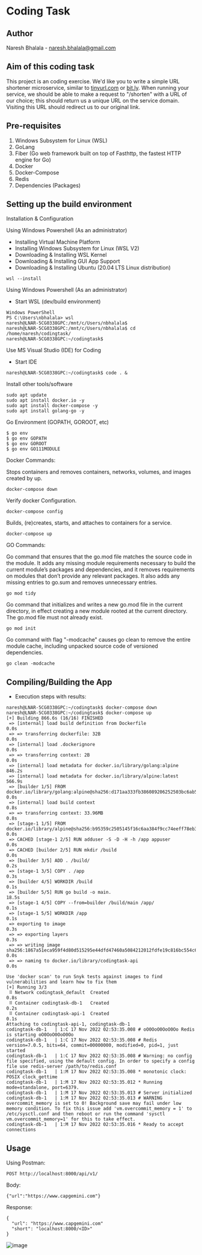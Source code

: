 # Coding Task

## Author
Naresh Bhalala - naresh.bhalala@gmail.com

## Aim of this coding task
This project is an coding exercise.
We'd like you to write a simple URL shortener microservice, similar to [tinyurl.com](http://tinyurl.com) or [bit.ly](bit.ly). When running your service, we should be able to make a request to "/shorten" with a URL of our choice; this should return us a unique URL on the service domain. Visiting this URL should redirect us to our original link.

## Pre-requisites
1. Windows Subsystem for Linux (WSL) 
2. GoLang
3. Fiber (Go web framework built on top of Fasthttp, the fastest HTTP engine for Go)
4. Docker
5. Docker-Compose
6. Redis
7. Dependencies (Packages)

## Setting up the build environment
Installation & Configuration

Using Windows Powershell (As an administrator)
- Installing Virtual Machine Platform
- Installing Windows Subsystem for Linux (WSL V2)
- Downloading & Installing WSL Kernel
- Downloading & Installing GUI App Support
- Downloading & Installing Ubuntu (20.04 LTS Linux distribution)
```
wsl --install
```

Using Windows Powershell (As an administrator)
- Start WSL (dev/build environment)
```
Windows PowerShell
PS C:\Users\nbhalala> wsl
naresh@LNAR-5CG0338GPC:/mnt/c/Users/nbhalala$
naresh@LNAR-5CG0338GPC:/mnt/c/Users/nbhalala$ cd /home/naresh/codingtask/
naresh@LNAR-5CG0338GPC:~/codingtask$
```

Use MS Visual Studio (IDE) for Coding
- Start IDE
```
naresh@LNAR-5CG0338GPC:~/codingtask$ code . &
```

Install other tools/software
```
sudo apt update
sudo apt install docker.io -y
sudo apt install docker-compose -y
sudo apt install golang-go -y
```

Go Environment (GOPATH, GOROOT, etc)
```
$ go env
$ go env GOPATH
$ go env GOROOT
$ go env GO111MODULE
```

Docker Commands:

Stops containers and removes containers, networks, volumes, and images created by up.
```
docker-compose down
```

Verify docker Configuration.
```
docker-compose config
```


Builds, (re)creates, starts, and attaches to containers for a service.
```
docker-compose up
```

GO Commands:

Go command that ensures that the go.mod file matches the source code in the module. It adds any missing module requirements necessary to build the current module’s packages and dependencies, and it removes requirements on modules that don’t provide any relevant packages. It also adds any missing entries to go.sum and removes unnecessary entries.
```
go mod tidy
```

Go command that initializes and writes a new go.mod file in the current directory, in effect creating a new module rooted at the current directory. The go.mod file must not already exist.

```
go mod init
```

Go command with flag "-modcache" causes go clean to remove the entire module cache, including unpacked source code of versioned dependencies.
```
go clean -modcache
```

## Compiling/Building the App
- Execution steps with results:
```
naresh@LNAR-5CG0338GPC:~/codingtask$ docker-compose down
naresh@LNAR-5CG0338GPC:~/codingtask$ docker-compose up
[+] Building 866.6s (16/16) FINISHED
 => [internal] load build definition from Dockerfile                                                                                                     0.0s
 => => transferring dockerfile: 32B                                                                                                                      0.0s
 => [internal] load .dockerignore                                                                                                                        0.0s
 => => transferring context: 2B                                                                                                                          0.0s
 => [internal] load metadata for docker.io/library/golang:alpine                                                                                       846.2s
 => [internal] load metadata for docker.io/library/alpine:latest                                                                                       566.9s
 => [builder 1/5] FROM docker.io/library/golang:alpine@sha256:d171aa333fb386089206252503bc6ab545072670e0286e3d1bbc644362825c6e                           0.0s
 => [internal] load build context                                                                                                                        0.8s
 => => transferring context: 33.96MB                                                                                                                     0.8s
 => [stage-1 1/5] FROM docker.io/library/alpine@sha256:b95359c2505145f16c6aa384f9cc74eeff78eb36d308ca4fd902eeeb0a0b161b                                  0.0s
 => CACHED [stage-1 2/5] RUN adduser -S -D -H -h /app appuser                                                                                            0.0s
 => CACHED [builder 2/5] RUN mkdir /build                                                                                                                0.0s
 => [builder 3/5] ADD . /build/                                                                                                                          0.2s
 => [stage-1 3/5] COPY . /app                                                                                                                            0.3s
 => [builder 4/5] WORKDIR /build                                                                                                                         0.1s
 => [builder 5/5] RUN go build -o main.                                                                                                                 18.5s
 => [stage-1 4/5] COPY --from=builder /build/main /app/                                                                                                  0.1s
 => [stage-1 5/5] WORKDIR /app                                                                                                                           0.1s
 => exporting to image                                                                                                                                   0.3s
 => => exporting layers                                                                                                                                  0.3s
 => => writing image sha256:1867a51eca959f4d80d515295e44dfd47460a5084212012fdfe19c816bc554c6                                                             0.0s
 => => naming to docker.io/library/codingtask-api                                                                                                        0.0s

Use 'docker scan' to run Snyk tests against images to find vulnerabilities and learn how to fix them
[+] Running 3/3
 ⠿ Network codingtask_default  Created                                                                                                                   0.8s
 ⠿ Container codingtask-db-1   Created                                                                                                                   0.2s
 ⠿ Container codingtask-api-1  Created                                                                                                                   0.1s
Attaching to codingtask-api-1, codingtask-db-1
codingtask-db-1   | 1:C 17 Nov 2022 02:53:35.008 # oO0OoO0OoO0Oo Redis is starting oO0OoO0OoO0Oo
codingtask-db-1   | 1:C 17 Nov 2022 02:53:35.008 # Redis version=7.0.5, bits=64, commit=00000000, modified=0, pid=1, just started
codingtask-db-1   | 1:C 17 Nov 2022 02:53:35.008 # Warning: no config file specified, using the default config. In order to specify a config file use redis-server /path/to/redis.conf
codingtask-db-1   | 1:M 17 Nov 2022 02:53:35.008 * monotonic clock: POSIX clock_gettime
codingtask-db-1   | 1:M 17 Nov 2022 02:53:35.012 * Running mode=standalone, port=6379.
codingtask-db-1   | 1:M 17 Nov 2022 02:53:35.013 # Server initialized
codingtask-db-1   | 1:M 17 Nov 2022 02:53:35.013 # WARNING overcommit_memory is set to 0! Background save may fail under low memory condition. To fix this issue add 'vm.overcommit_memory = 1' to /etc/sysctl.conf and then reboot or run the command 'sysctl vm.overcommit_memory=1' for this to take effect.
codingtask-db-1   | 1:M 17 Nov 2022 02:53:35.016 * Ready to accept connections
```
## Usage

Using Postman:

```
POST http://localhost:8000/api/v1/
```
  
  Body:
  ```
  {"url":"https://www.capgemini.com"}
  ```

Response:
  ```
  {
    "url": "https://www.capgemini.com"
    "short": "localhost:8000/<ID>"
  }
  ```
![image](https://user-images.githubusercontent.com/42828619/202346963-e28819ea-ef0a-4730-a255-6cfc599fbafc.png)
